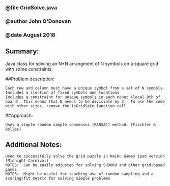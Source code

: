  ### @file GridSolve.java 

 ### @author John O'Donovan  
  
 ### @date August 2018 

## Summary:

Java class for solving an N*N arrangment of N symbols on a square grid with some constraints.  

##Problem description:

	Each row and column must have a unique symbol from a set of N symbols. 
	Includes a slection of fixed symbols and locations
	Includes a constraint for unique symbols in each nonet (local 9th of board). This means that N needs to be divisible by 3.  To use the code with other sizes, remove the isGridSafe function call.

##Approach:

	Uses a simple random sample consensus (RANSAC) method. [Fischler & Bolles]

## Additional Notes:
 	Used to successfully solve the grid puzzle in Haiku Games Ipad version (Midnight Carnival)
   	NOTES:  Can be easily adjusted for solving SUDOKU and other grid-based games
   	NOTES:  Might be useful for teaching use of random sampling and a scoring/fit metric for solving simple problems
   	


